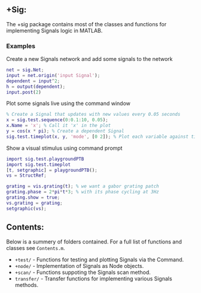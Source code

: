 ## +Sig:
The +sig package contains most of the classes and functions for implementing Signals logic in MATLAB.
       
### Examples
Create a new Signals network and add some signals to the network
```matlab
net = sig.Net;
input = net.origin('input Signal');
dependent = input^2;
h = output(dependent);
input.post(2)
```

Plot some signals live using the command window
```matlab
% Create a Signal that updates with new values every 0.05 seconds
x = sig.test.sequence(0:0.1:10, 0.05);
x.Name = 'x'; % Call it 'x' in the plot
y = cos(x * pi); % Create a dependent Signal
sig.test.timeplot(x, y, 'mode', [0 2]); % Plot each variable against time
```

Show a visual stimulus using command prompt
```matlab
import sig.test.playgroundPTB
import sig.test.timeplot
[t, setgraphic] = playgroundPTB();
vs = StructRef;

grating = vis.grating(t); % we want a gabor grating patch
grating.phase = 2*pi*t*3; % with its phase cycling at 3Hz
grating.show = true;
vs.grating = grating;
setgraphic(vs);
```

## Contents:

Below is a summery of folders contained.  For a full list of functions and classes see `Contents.m`.

- `+test/`    - Functions for testing and plotting Signals via the Command.
- `+node/`    - Implementation of Signals as Node objects.
- `+scan/`    - Functions suppoting the Signals scan method.
- `transfer/` - Transfer functions for implementing various Signals methods.
